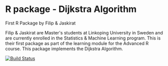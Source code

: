 # R package - Dijkstra Algorithm
First R Package by Filip &amp; Jaskirat

Filip & Jaskirat are Master's students at Linkoping University in Sweden and are currently enrolled in the Statistics & Machine Learning program. This is their first package as part of the learning module for the Advanced R course. This package implements the Dijkstra Algorithm.

[![Build Status](https://app.travis-ci.com/JS2387/Group8LabFirstRpackageFJ.svg?branch=main)](https://app.travis-ci.com/JS2387/Group8LabFirstRpackageFJ)
